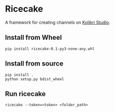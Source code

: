 # Ricecake
A framework for creating channels on [Kolibri Studio](https://contentworkshop.learningequality.org/).

## Install from Wheel ##
```
pip install ricecake-0.1-py3-none-any.whl
```

## Install from source ##
```
pip install .
python setup.py bdist_wheel
```

## Run ricecake
```
ricecake --token=<token> <folder_path>
```
